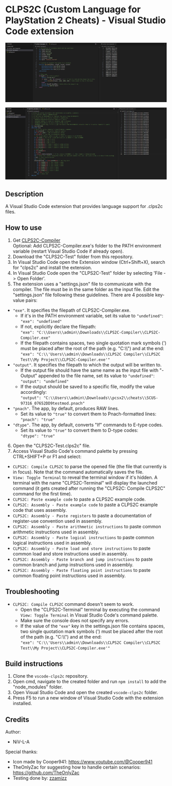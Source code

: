 # CLPS2C (Custom Language for PlayStation 2 Cheats) - Visual Studio Code extension
<p style="text-align: center">
  <img src="Image1.png">
</p>
<p style="text-align: center">
  <img src="Image2.png">
</p>

## Description
A Visual Studio Code extension that provides language support for .clps2c files.

## How to use
1. Get [CLPS2C-Compiler](https://github.com/NiV-L-A/CLPS2C-Compiler)<br>
Optional: Add CLPS2C-Compiler.exe's folder to the PATH environment variable (restart Visual Studio Code if already open).
2. Download the "CLPS2C-Test" folder from this repository.
3. In Visual Studio Code open the Extension window (Ctrl+Shift+X), search for "clps2c" and install the extension.
4. In Visual Studio Code open the "CLPS2C-Test" folder by selecting 'File -> Open Folder'.
5. The extension uses a "settings.json" file to communicate with the compiler. The file must be in the same folder as the input file. Edit the "settings.json" file following these guidelines. There are 4 possible key-value pairs:
- `"exe"`. It specifies the filepath of CLPS2C-Compiler.exe.
  - If it's in the PATH environment variable, set its value to `"undefined"`:<br>
  `"exe": "undefined"`
  - If not, explicitly declare the filepath:<br>
  `"exe": "C:\\Users\\admin\\Downloads\\CLPS2C-Compiler\\CLPS2C-Compiler.exe"`
  - If the filepath contains spaces, two single quotation mark symbols (') must be placed after the root of the path (e.g. "C:\\\\") and at the end:<br>
  `"exe": "C:\\'Users\\admin\\Downloads\\CLPS2C Compiler\\CLPS2C Test\\My Project\\CLPS2C-Compiler.exe'"`
- `"output"`. It specifies the filepath to which the output will be written to.
  - If the output file should have the same name as the input file with "-Output" appended to the file name, set its value to `"undefined"`:<br>
  `"output": "undefined"`
  - If the output should be saved to a specific file, modify the value accordingly:<br>
  `"output": "C:\\Users\\admin\\Downloads\\pcsx2\\cheats\\SCUS-97316_07652DD9testmod.pnach"`
- `"pnach"`. The app, by default, produces RAW lines.
  - Set its value to `"true"` to convert them to Pnach-formatted lines:<br>
  `"pnach": "true"`
- `"dtype"`. The app, by default, converts "If" commands to E-type codes.
  - Set its value to `"true"` to convert them to D-type codes:<br>
  `"dtype": "true"`
6. Open the "CLPS2C-Test.clps2c" file.
7. Access Visual Studio Code's command palette by pressing CTRL+SHIFT+P or F1 and select:
- `CLPS2C: Compile CLPS2C` to parse the opened file (the file that currently is in focus). Note that the command automatically saves the file.
- `View: Toggle Terminal` to reveal the terminal window if it's hidden. A terminal with the name "CLPS2C-Terminal" will display the launched command (it gets created after running the "CLPS2C: Compile CLPS2C" command for the first time).
- `CLPS2C: Paste example code` to paste a CLPS2C example code.
- `CLPS2C: Assembly - Paste example code` to paste a CLPS2C example code that uses assembly.
- `CLPS2C: Assembly - Paste registers` to paste a documentation of register-use convention used in assembly.
- `CLPS2C: Assembly - Paste arithmetic instructions` to paste common arithmetic instructions used in assembly.
- `CLPS2C: Assembly - Paste logical instructions` to paste common logical instructions used in assembly.
- `CLPS2C: Assembly - Paste load and store instructions` to paste common load and store instructions used in assembly.
- `CLPS2C: Assembly - Paste branch and jump instructions` to paste common branch and jump instructions used in assembly.
- `CLPS2C: Assembly - Paste floating point instructions` to paste common floating point instructions used in assembly.

## Troubleshooting
- `CLPS2C: Compile CLPS2C` command doesn't seem to work.
  - Open the "CLPS2C-Terminal" terminal by executing the command `View: Toggle Terminal` in Visual Studio Code's command palette.
  - Make sure the console does not specify any errors.
  - If the value of the `"exe"` key in the settings.json file contains spaces, two single quotation mark symbols (') must be placed after the root of the path (e.g. "C:\\\\") and at the end:<br>
  `"exe": "C:\\'Users\\admin\\Downloads\\CLPS2C Compiler\\CLPS2C Test\\My Project\\CLPS2C-Compiler.exe'"`

## Build instructions
1. Clone the `vscode-clps2c` repository.
2. Open cmd, navigate to the created folder and run `npm install` to add the "node_modules" folder.
3. Open Visual Studio Code and open the created `vscode-clps2c` folder.
4. Press F5 to run a new window of Visual Studio Code with the extension installed.

## Credits
Author:
- NiV-L-A

Special thanks:
- Icon made by Cooper941: https://www.youtube.com/@Cooper941
- TheOnlyZac for suggesting how to handle certain scenarios: https://github.com/TheOnlyZac
- Testing done by: [zzamizz](https://github.com/zzamizz)
